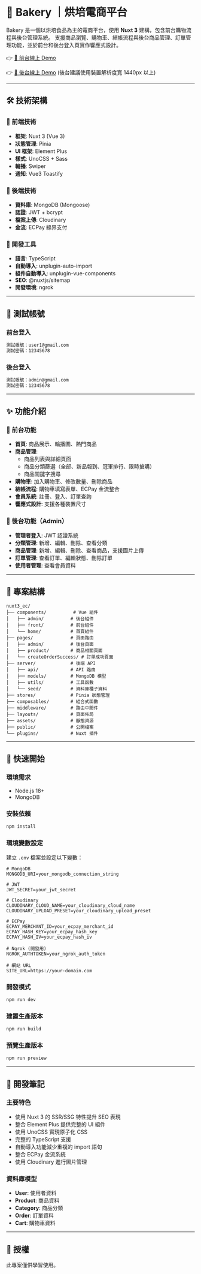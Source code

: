 # 🍞 Bakery ｜烘培電商平台

Bakery 是一個以烘培食品為主的電商平台，使用 **Nuxt 3** 建構，包含前台購物流程與後台管理系統。
支援商品瀏覽、購物車、結帳流程與後台商品管理、訂單管理功能，並於前台和後台登入頁實作響應式設計。

👉 [🔗 前台線上 Demo](https://nuxt3-ec-six.vercel.app/)

👉 [🔗 後台線上 Demo](https://nuxt3-ec-six.vercel.app/login) (後台建議使用裝置解析度寬 1440px 以上)

---

## 🛠️ 技術架構

### 🔸 前端技術

- **框架**: Nuxt 3 (Vue 3)
- **狀態管理**: Pinia
- **UI 框架**: Element Plus
- **樣式**: UnoCSS + Sass
- **輪播**: Swiper
- **通知**: Vue3 Toastify

### 🔸 後端技術

- **資料庫**: MongoDB (Mongoose)
- **認證**: JWT + bcrypt
- **檔案上傳**: Cloudinary
- **金流**: ECPay 綠界支付

### 🔸 開發工具

- **語言**: TypeScript
- **自動導入**: unplugin-auto-import
- **組件自動導入**: unplugin-vue-components
- **SEO**: @nuxtjs/sitemap
- **開發環境**: ngrok

---

## 🔐 測試帳號

### 前台登入

```txt
測試帳號：user1@gmail.com
測試密碼：12345678
```

### 後台登入

```txt
測試帳號：admin@gmail.com
測試密碼：12345678
```

---

## ✨ 功能介紹

### 🔸 前台功能

- **首頁**: 商品展示、輪播圖、熱門商品
- **商品管理**:
  - 商品列表與詳細頁面
  - 商品分類篩選（全部、新品報到、冠軍排行、限時搶購）
  - 商品關鍵字搜尋
- **購物車**: 加入購物車、修改數量、刪除商品
- **結帳流程**: 購物車填寫表單、ECPay 金流整合
- **會員系統**: 註冊、登入、訂單查詢
- **響應式設計**: 支援各種裝置尺寸

### 🔸 後台功能（Admin）

- **管理者登入**: JWT 認證系統
- **分類管理**: 新增、編輯、刪除、查看分類
- **商品管理**: 新增、編輯、刪除、查看商品，支援圖片上傳
- **訂單管理**: 查看訂單、編輯狀態、刪除訂單
- **使用者管理**: 查看會員資料

---

## 📁 專案結構

```
nuxt3_ec/
├── components/          # Vue 組件
│   ├── admin/          # 後台組件
│   ├── front/          # 前台組件
│   └── home/           # 首頁組件
├── pages/              # 頁面路由
│   ├── admin/          # 後台頁面
│   ├── product/        # 商品相關頁面
│   └── createOrderSuccess/ # 訂單成功頁面
├── server/             # 後端 API
│   ├── api/            # API 路由
│   ├── models/         # MongoDB 模型
│   ├── utils/          # 工具函數
│   └── seed/           # 資料庫種子資料
├── stores/             # Pinia 狀態管理
├── composables/        # 組合式函數
├── middleware/         # 路由中間件
├── layouts/            # 頁面佈局
├── assets/             # 靜態資源
├── public/             # 公開檔案
└── plugins/            # Nuxt 插件
```

---

## 🚀 快速開始

### 環境需求

- Node.js 18+
- MongoDB

### 安裝依賴

```bash
npm install
```

### 環境變數設定

建立 `.env` 檔案並設定以下變數：

```env
# MongoDB
MONGODB_URI=your_mongodb_connection_string

# JWT
JWT_SECRET=your_jwt_secret

# Cloudinary
CLOUDINARY_CLOUD_NAME=your_cloudinary_cloud_name
CLOUDINARY_UPLOAD_PRESET=your_cloudinary_upload_preset

# ECPay
ECPAY_MERCHANT_ID=your_ecpay_merchant_id
ECPAY_HASH_KEY=your_ecpay_hash_key
ECPAY_HASH_IV=your_ecpay_hash_iv

# Ngrok (開發用)
NGROK_AUTHTOKEN=your_ngrok_auth_token

# 網站 URL
SITE_URL=https://your-domain.com
```

### 開發模式

```bash
npm run dev
```

### 建置生產版本

```bash
npm run build
```

### 預覽生產版本

```bash
npm run preview
```

---

## 📝 開發筆記

### 主要特色

- 使用 Nuxt 3 的 SSR/SSG 特性提升 SEO 表現
- 整合 Element Plus 提供完整的 UI 組件
- 使用 UnoCSS 實現原子化 CSS
- 完整的 TypeScript 支援
- 自動導入功能減少重複的 import 語句
- 整合 ECPay 金流系統
- 使用 Cloudinary 進行圖片管理

### 資料庫模型

- **User**: 使用者資料
- **Product**: 商品資料
- **Category**: 商品分類
- **Order**: 訂單資料
- **Cart**: 購物車資料

---

## 📄 授權

此專案僅供學習使用。

